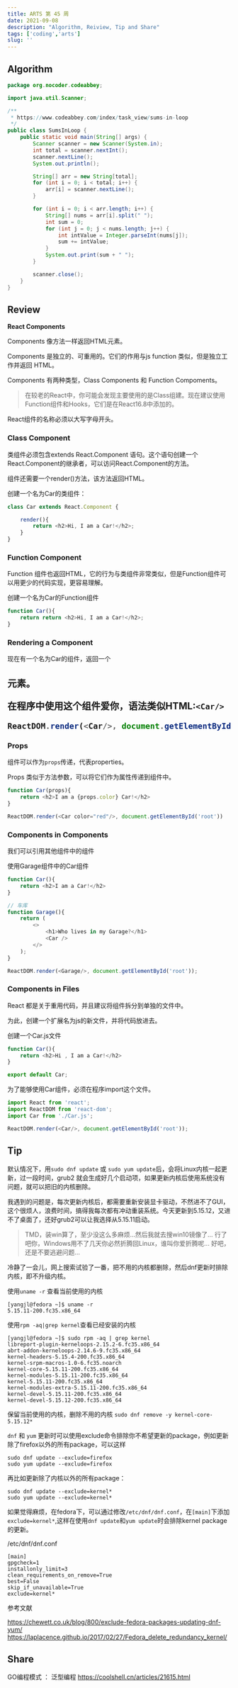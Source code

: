 ```yaml
---
title: ARTS 第 45 周
date: 2021-09-08
description: "Algorithm, Reiview, Tip and Share"
tags: ['coding','arts']
slug: ''
---
```


## Algorithm

```java
package org.nocoder.codeabbey;

import java.util.Scanner;

/**
 * https://www.codeabbey.com/index/task_view/sums-in-loop
 */
public class SumsInLoop {
    public static void main(String[] args) {
        Scanner scanner = new Scanner(System.in);
        int total = scanner.nextInt();
        scanner.nextLine();
        System.out.println();

        String[] arr = new String[total];
        for (int i = 0; i < total; i++) {
            arr[i] = scanner.nextLine();
        }

        for (int i = 0; i < arr.length; i++) {
            String[] nums = arr[i].split(" ");
            int sum = 0;
            for (int j = 0; j < nums.length; j++) {
                int intValue = Integer.parseInt(nums[j]);
                sum += intValue;
            }
            System.out.print(sum + " ");
        }

        scanner.close();
    }
}
```

## Review

**React Components**

Components 像方法一样返回HTML元素。

Components 是独立的、可重用的。它们的作用与js function 类似，但是独立工作并返回 HTML。

Components 有两种类型，Class Components 和 Function Compoments。

> 在较老的React中，你可能会发现主要使用的是Class组建。现在建议使用Function组件和Hooks，它们是在React16.8中添加的。


React组件的名称必须以大写字母开头。

### Class Component

类组件必须包含extends React.Component 语句。这个语句创建一个React.Component的继承者，可以访问React.Component的方法。

组件还需要一个render()方法，该方法返回HTML。

创建一个名为Car的类组件：

```javascript
class Car extends React.Component {

    render(){
        return <h2>Hi, I am a Car!</h2>;
    }
}
```

### Function Component

Function 组件也返回HTML，它的行为与类组件非常类似，但是Function组件可以用更少的代码实现，更容易理解。

创建一个名为Car的Function组件

```javascript
function Car(){
    return return <h2>Hi, I am a Car!</h2>;
}
```

### Rendering a Component

现在有一个名为Car的组件，返回一个<h2>元素。

在程序中使用这个组件爱你，语法类似HTML:`<Car/>`

```javascript
ReactDOM.render(<Car/>, document.getElementById('root'));
```

### Props

组件可以作为`props`传递，代表properties。

Props 类似于方法参数，可以将它们作为属性传递到组件中。

```javascript
function Car(props){
    return <h2>I am a {props.color} Car!</h2>
}

ReactDOM.render(<Car color="red"/>, document.getElementById('root'))
```

### Components in Components

我们可以引用其他组件中的组件

使用Garage组件中的Car组件

```javascript
function Car(){
    return <h2>I am a Car!</h2>
}

// 车库
function Garage(){
    return (
        <>
            <h1>Who lives in my Garage?</h1>
            <Car />
        </>
    );
}

ReactDOM.render(<Garage/>, document.getElementById('root'));
```

### Components in Files

React 都是关于重用代码，并且建议将组件拆分到单独的文件中。

为此，创建一个扩展名为js的新文件，并将代码放进去。


创建一个Car.js文件

```javascript
function Car(){
    return <h2>Hi , I am a Car!</h2>
}

export default Car;
```

为了能够使用Car组件，必须在程序import这个文件。

```javascript
import React from 'react';
import ReactDOM from 'react-dom';
import Car from './Car.js';

ReactDOM.render(<Car/>, document.getElementById('root'));
```


## Tip

默认情况下，用`sudo dnf update` 或 `sudo yum update`后，会将Linux内核一起更新，过一段时间，grub2 就会生成好几个启动项，如果更新内核后使用系统没有问题，就可以把旧的内核删除。

我遇到的问题是，每次更新内核后，都需要重新安装显卡驱动，不然进不了GUI，这个很烦人，浪费时间，搞得我每次都有冲动重装系统。今天更新到5.15.12，又进不了桌面了，还好grub2可以让我选择从5.15.11启动。

> TMD，装win算了，至少没这么多麻烦...然后我就去搜win10镜像了...
> 行了吧你，Windows用不了几天你必然折腾回Linux，谁叫你爱折腾呢...
> 好吧，还是不要逃避问题...

冷静了一会儿，网上搜索试验了一番，把不用的内核都删除，然后dnf更新时排除内核，即不升级内核。

使用`uname -r` 查看当前使用的内核

```shell
[yangjl@fedora ~]$ uname -r
5.15.11-200.fc35.x86_64
```

使用`rpm -aq|grep kernel`查看已经安装的内核

```shell
[yangjl@fedora ~]$ sudo rpm -aq | grep kernel
libreport-plugin-kerneloops-2.15.2-6.fc35.x86_64
abrt-addon-kerneloops-2.14.6-9.fc35.x86_64
kernel-headers-5.15.4-200.fc35.x86_64
kernel-srpm-macros-1.0-6.fc35.noarch
kernel-core-5.15.11-200.fc35.x86_64
kernel-modules-5.15.11-200.fc35.x86_64
kernel-5.15.11-200.fc35.x86_64
kernel-modules-extra-5.15.11-200.fc35.x86_64
kernel-devel-5.15.11-200.fc35.x86_64
kernel-devel-5.15.12-200.fc35.x86_64
```

保留当前使用的内核，删除不用的内核 `sudo dnf remove -y kernel-core-5.15.12*`


`dnf` 和 `yum` 更新时可以使用exclude命令排除你不希望更新的package，例如更新除了firefox以外的所有package，可以这样

```shell
sudo dnf update --exclude=firefox
sudo yum update --exclude=firefox
```

再比如更新除了内核以外的所有package：

```shell
sudo dnf update --exclude=kernel*
sudo yum update --exclude=kernel*
```

如果觉得麻烦，在fedora下，可以通过修改`/etc/dnf/dnf.conf`，在`[main]`下添加`exclude=kernel*`,这样在使用`dnf update`和`yum update`时会排除kernel package 的更新。

/etc/dnf/dnf.conf

```shell
[main]
gpgcheck=1
installonly_limit=3
clean_requirements_on_remove=True
best=False
skip_if_unavailable=True
exclude=kernel*
```

参考文献

https://chewett.co.uk/blog/800/exclude-fedora-packages-updating-dnf-yum/
https://laplacence.github.io/2017/02/27/Fedora_delete_redundancy_kernel/

## Share

GO编程模式 ： 泛型编程 https://coolshell.cn/articles/21615.html